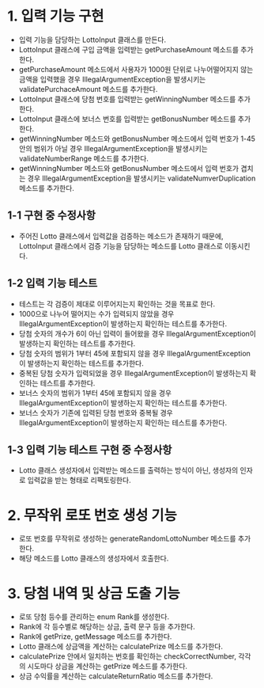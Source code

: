 # 1. 입력 기능 구현
  - 입력 기능을 담당하는 LottoInput 클래스를 만든다.
  - LottoInput 클래스에 구입 금액을 입력받는 getPurchaseAmount 메소드를 추가한다.
  - getPurchaseAmount 메소드에서 사용자가 1000원 단위로 나누어떨어지지 않는 금액을 입력했을 경우 IllegalArgumentException을 발생시키는 validatePurchaceAmount 메소드를 추가한다.
  - LottoInput 클래스에 당첨 번호를 입력받는 getWinningNumber 메소드를 추가한다.
  - LottoInput 클래스에 보너스 번호를 입력받는 getBonusNumber 메소드를 추가한다.
  - getWinningNumber 메소드와 getBonusNumber 메소드에서 입력 번호가 1-45 안의 범위가 아닐 경우 IllegalArgumentException을 발생시키는 validateNumberRange 메소드를 추가한다.
  - getWinningNumber 메소드와 getBonusNumber 메소드에서 입력 번호가 겹치는 경우 IllegalArgumentException을 발생시키는 validateNumverDuplication 메소드를 추가한다.

  
## 1-1 구현 중 수정사항
  - 주어진 Lotto 클래스에서 입력값을 검증하는 메소드가 존재하기 때문에, LottoInput 클래스에서 검증 기능을 담당하는 메소드를 Lotto 클래스로 이동시킨다.

  
## 1-2 입력 기능 테스트
  - 테스트는 각 검증이 제대로 이루어지는지 확인하는 것을 목표로 한다.
  - 1000으로 나누어 떨어지는 수가 입력되지 않았을 경우 IllegalArgumentException이 발생하는지 확인하는 테스트를 추가한다.
  - 당첨 숫자의 개수가 6이 아닌 입력이 들어왔을 경우 IllegalArgumentException이 발생하는지 확인하는 테스트를 추가한다.
  - 당첨 숫자의 범위가 1부터 45에 포함되지 않을 경우 IllegalArgumentException이 발생하는지 확인하는 테스트를 추가한다.
  - 중복된 당첨 숫자가 입력되었을 경우 IllegalArgumentException이 발생하는지 확인하는 테스트를 추가한다.
  - 보너스 숫자의 범위가 1부터 45에 포함되지 않을 경우 IllegalArgumentException이 발생하는지 확인하는 테스트를 추가한다.
  - 보너스 숫자가 기존에 입력된 당첨 번호와 중복될 경우 IllegalArgumentException이 발생하는지 확인하는 테스트를 추가한다.

  
## 1-3 입력 기능 테스트 구현 중 수정사항
  - Lotto 클래스 생성자에서 입력받는 메소드를 출력하는 방식이 아닌, 생성자의 인자로 입력값을 받는 형태로 리팩토링한다.


  
# 2. 무작위 로또 번호 생성 기능
  - 로또 번호를 무작위로 생성하는 generateRandomLottoNumber 메소드를 추가한다.
  - 해당 메소드를 Lotto 클래스의 생성자에서 호출한다.
  
  

# 3. 당첨 내역 및 상금 도출 기능
  - 로또 당첨 등수를 관리하는 enum Rank를 생성한다.
  - Rank에 각 등수별로 해당하는 상금, 출력 문구 등을 추가한다.
  - Rank에 getPrize, getMessage 메소드를 추가한다.
  - Lotto 클래스에 상금액을 계산하는 calculatePrize 메소드를 추가한다.
  - calculatePrize 안에서 일치하는 번호를 확인하는 checkCorrectNumber, 각각의 시도마다 상금을 계산하는 getPrize 메소드를 추가한다.
  - 상금 수익률을 계산하는 calculateReturnRatio 메소드를 추가한다.